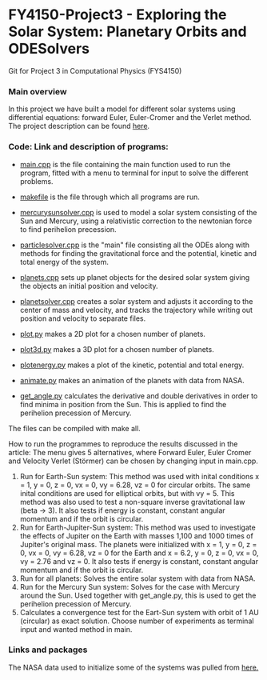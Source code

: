 # FY4150-Project3 - Exploring the Solar System: Planetary Orbits and ODESolvers
Git for Project 3 in Computational Physics (FYS4150) 

### Main overview
In this project we have built a model for different solar systems using differential equations: forward Euler, Euler-Cromer and the Verlet method. The project description can be found [here](https://github.com/isakaaby/FYS4150-Project3/blob/master/Report/Project3.pdf).


### Code: Link and description of programs:
- [main.cpp](https://github.com/isakaaby/FYS4150-Project3/blob/master/code-and-results/main.cpp) is the file containing the main function used to run the program, fitted with a menu to terminal for input to solve the different problems.

- [makefile](https://github.com/isakaaby/FYS4150-Project3/blob/master/code-and-results/makefile) is the file through which all programs are run.

- [mercurysunsolver.cpp](https://github.com/isakaaby/FYS4150-Project3/blob/master/code-and-results/mercurysunsolver.cpp) is used to model a solar system consisting of the Sun and Mercury, using a relativistic correction to the newtonian force to find perihelion precession.

- [particlesolver.cpp](https://github.com/isakaaby/FYS4150-Project3/blob/master/code-and-results/particlesolver.cpp) is the "main" file consisting all the ODEs along with methods for finding the gravitational force and the potential, kinetic and total energy of the system.

- [planets.cpp](https://github.com/isakaaby/FYS4150-Project3/blob/master/code-and-results/planets.cpp) sets up planet objects for the desired solar system giving the objects an initial position and velocity.

- [planetsolver.cpp](https://github.com/isakaaby/FYS4150-Project3/blob/master/code-and-results/planetsolver.cpp) creates a solar system and adjusts it according to the center of mass and velocity, and tracks the trajectory while writing out position and velocity to separate files.

- [plot.py](https://github.com/isakaaby/FYS4150-Project3/blob/master/code-and-results/plot.py) makes a 2D plot for a chosen number of planets. 

- [plot3d.py](https://github.com/isakaaby/FYS4150-Project3/blob/master/code-and-results/plot3d.py) makes a 3D plot for a chosen number of planets. 

- [plotenergy.py](https://github.com/isakaaby/FYS4150-Project3/blob/master/code-and-results/plotenergy.py) makes a plot of the kinetic, potential and total energy. 

- [animate.py](https://github.com/isakaaby/FYS4150-Project3/blob/master/code-and-results/animate.py) makes an animation of the planets with data from NASA.

- [get_angle.py](https://github.com/isakaaby/FYS4150-Project3/blob/master/code-and-results/get_angle.py) calculates the derivative and double derivatives in order to find minima in position from the Sun. This is applied to find the perihelion precession of Mercury.

The files can be compiled with make all. 

How to run the programmes to reproduce the results discussed in the article: The menu gives 5 alternatives, where Forward Euler, Euler Cromer and Velocity Verlet (Störmer) can be chosen by changing input in main.cpp.
  1.  Run for Earth-Sun system: This method was used with inital conditions x = 1, y = 0, z = 0, vx = 0, vy = 6.28, vz = 0 for circular orbits. The same inital conditions are used for elliptical orbits, but with vy = 5. This method was also used to test a non-square inverse gravitational law (beta -> 3). It also tests if energy is constant, constant angular momentum and if the orbit is circular.
  2. Run for Earth-Jupiter-Sun system: This method was used to investigate the effects of Jupiter on the Earth with masses 1,100 and 1000 times of Jupiter's original mass. The planets were initialized with x = 1, y = 0, z = 0, vx = 0, vy = 6.28, vz = 0 for the Earth and x = 6.2, y = 0, z = 0, vx = 0, vy = 2.76 and vz = 0. It also tests if energy is constant, constant angular momentum and if the orbit is circular.
  3. Run for all planets: Solves the entire solar system with data from NASA. 
  4. Run for the Mercury Sun system: Solves for the case with Mercury around the Sun. Used together with get_angle.py, this is used to get the perihelion precession of Mercury.
  5. Calculates a convergence test for the Eart-Sun system with orbit of 1 AU (circular) as exact solution. Choose number of experiments as terminal input and wanted method in main.




### Links and packages
The NASA data used to initialize some of the systems was pulled from [here.](https://ssd.jpl.nasa.gov/horizons.cgi#top)

